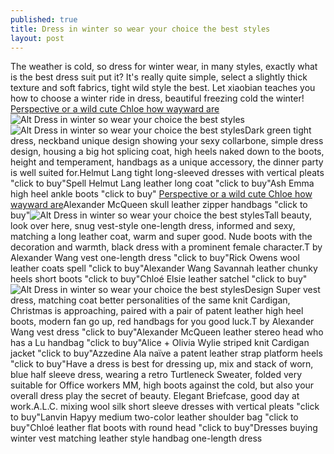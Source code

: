 ```yaml
---
published: true
title: Dress in winter so wear your choice the best styles
layout: post
---
```

The weather is cold, so dress for winter wear, in many styles, exactly what is the best dress suit put it? It\'s really quite simple, select a slightly thick texture and soft fabrics, tight wild style the best. Let xiaobian teaches you how to choose a winter ride in dress, beautiful freezing cold the winter! [Perspective or a wild cute Chloe how wayward are](http://www.mkfans.com/2016/03/09/perspective-or-a-wild-cute-chloe-how-wayward-are-you-doing-wedding-girl/)![Alt Dress in winter so wear your choice the best styles](https://c2.staticflickr.com/2/1607/26245648651_a7bc2430f0.jpg)![Alt Dress in winter so wear your choice the best styles](https://c2.staticflickr.com/2/1651/26219497302_cc29cd074c.jpg)Dark green tight dress, neckband unique design showing your sexy collarbone, simple dress design, housing a big hot splicing coat, high heels naked down to the boots, height and temperament, handbags as a unique accessory, the dinner party is well suited for.Helmut Lang tight long-sleeved dresses with vertical pleats \"click to buy\"Spell Helmut Lang leather long coat \"click to buy\"Ash Emma high heel ankle boots \"click to buy\" [Perspective or a wild cute Chloe how wayward are](http://www.mkfans.com/2016/03/09/perspective-or-a-wild-cute-chloe-how-wayward-are-you-doing-wedding-girl/)Alexander McQueen skull leather zipper handbags \"click to buy\"![Alt Dress in winter so wear your choice the best styles](https://c2.staticflickr.com/2/1563/26311919035_59d6153830.jpg)Tall beauty, look over here, snug vest-style one-length dress, informed and sexy, matching a long leather coat, warm and super good. Nude boots with the decoration and warmth, black dress with a prominent female character.T by Alexander Wang vest one-length dress \"click to buy\"Rick Owens wool leather coats spell \"click to buy\"Alexander Wang Savannah leather chunky heels short boots \"click to buy\"Chloé Elsie leather satchel \"click to buy\"![Alt Dress in winter so wear your choice the best styles](https://c2.staticflickr.com/2/1559/26039053460_6cd3edb944.jpg)Design Super vest dress, matching coat better personalities of the same knit Cardigan, Christmas is approaching, paired with a pair of patent leather high heel boots, modern fan go up, red handbags for you good luck.T by Alexander Wang vest dress \"click to buy\"Alexander McQueen leather stereo head who has a Lu handbag \"click to buy\"Alice + Olivia Wylie striped knit Cardigan jacket \"click to buy\"Azzedine Ala naïve a patent leather strap platform heels \"click to buy\"Have a dress is best for dressing up, mix and stack of worn, blue half sleeve dress, wearing a retro Turtleneck Sweater, folded very suitable for Office workers MM, high boots against the cold, but also your overall dress play the secret of beauty. Elegant Briefcase, good day at work.A.L.C. mixing wool silk short sleeve dresses with vertical pleats \"click to buy\"Lanvin Hapyy medium two-color leather shoulder bag \"click to buy\"Chloé leather flat boots with round head \"click to buy\"Dresses buying winter vest matching leather style handbag one-length dress